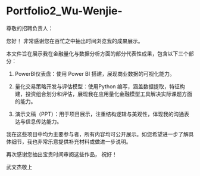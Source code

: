 # Portfolio2_Wu-Wenjie-
尊敬的招聘负责人：

您好！ 非常感谢您在百忙之中抽出时间浏览我的成果展示。

本文件旨在展示我在金融量化与数据分析方面的部分代表性成果，包含以下三个部分：

1. PowerBI仪表盘：使用 Power BI 搭建，展现商业数据的可视化能力。

2. 量化交易策略开发与评估模型：使用Python 编写，涵盖数据提取，特征构建，投资组合划分和评估，展现我在应用量化金融模型工具解决实际课题方面的能力。

3. 演示文稿（PPT）：用于项目展示，注重结构逻辑与美观性，体现我的沟通表达与信息传达能力。

我在这些项目中均为主要参与者，所有内容均可公开展示。如您希望进一步了解具体细节，我也非常乐意提供补充材料或做进一步说明。

再次感谢您抽出宝贵时间审阅这些作品， 祝好！

武文杰敬上
